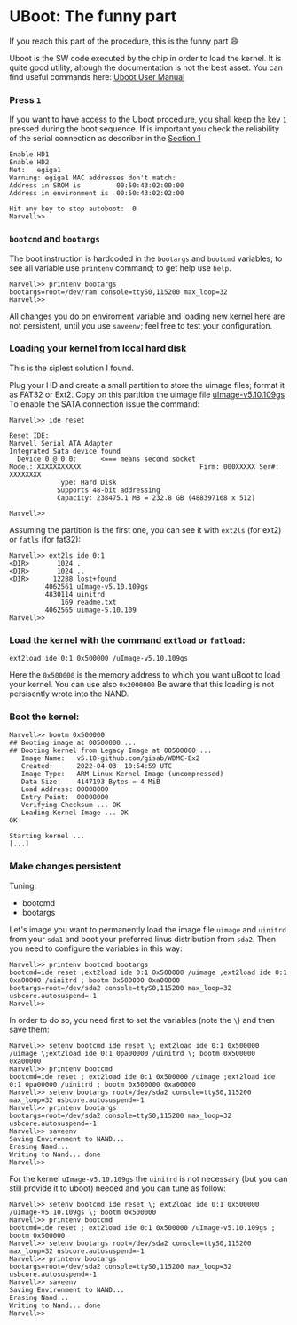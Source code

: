 # UBoot: The funny part

If you reach this part of the procedure, this is the funny part :smile:

Uboot is the SW code executed by the chip in order to load the kernel.
It is quite good utility, altough the documentation is not the best asset.
You can find useful commands here: [Uboot User Manual](https://hub.digi.com/dp/path=/support/asset/u-boot-reference-manual/)

### Press `1`

If you want to have access to the Uboot procedure, you shall keep the key `1` pressed during the boot sequence.
If is important you check the reliability of the serial connection as describer in the [Section 1](../1.SerialCable/README.md)
```
Enable HD1
Enable HD2
Net:   egiga1
Warning: egiga1 MAC addresses don't match:
Address in SROM is         00:50:43:02:00:00
Address in environment is  00:50:43:02:02:00

Hit any key to stop autoboot:  0
Marvell>> 
```

### `bootcmd` and `bootargs`

The boot instruction is hardcoded in the `bootargs` and `bootcmd` variables; to see all variable use `printenv` command; to get help use `help`.
```
Marvell>> printenv bootargs
bootargs=root=/dev/ram console=ttyS0,115200 max_loop=32
Marvell>>
```
All changes you do on enviroment variable and loading new kernel here are not persistent, until you use `saveenv`; feel free to test your configuration.

### Loading your kernel from local hard disk

This is the siplest solution I found.

Plug your HD and create a small partition to store the uimage files; format it as FAT32 or Ext2.
Copy on this partition the uimage file [uImage-v5.10.109gs](uImage-v5.10.109gs) 
To enable the SATA connection issue the command:
```
Marvell>> ide reset

Reset IDE:
Marvell Serial ATA Adapter
Integrated Sata device found
  Device 0 @ 0 0:      <=== means second socket
Model: XXXXXXXXXXX                              Firm: 000XXXXX Ser#:             XXXXXXXX
            Type: Hard Disk
            Supports 48-bit addressing
            Capacity: 238475.1 MB = 232.8 GB (488397168 x 512)

Marvell>>
```
Assuming the partition is the first one, you can see it with `ext2ls` (for ext2) or `fatls` (for fat32):
```
Marvell>> ext2ls ide 0:1
<DIR>       1024 .
<DIR>       1024 ..
<DIR>      12288 lost+found
         4062561 uImage-v5.10.109gs
         4830114 uinitrd
             169 readme.txt
         4062565 uimage-5.10.109
Marvell>>

```

### Load the kernel with the command `extload` or `fatload`:
```
ext2load ide 0:1 0x500000 /uImage-v5.10.109gs 
```
Here the `0x500000` is the memory address to which you want uBoot to load your kernel. You can use also `0x2000000`
Be aware that this loading is not persisently wrote into the NAND.

### Boot the kernel:
```
Marvell>> bootm 0x500000
## Booting image at 00500000 ...
## Booting kernel from Legacy Image at 00500000 ...
   Image Name:   v5.10-github.com/gisab/WDMC-Ex2
   Created:      2022-04-03  10:54:59 UTC
   Image Type:   ARM Linux Kernel Image (uncompressed)
   Data Size:    4147193 Bytes = 4 MiB
   Load Address: 00008000
   Entry Point:  00008000
   Verifying Checksum ... OK
   Loading Kernel Image ... OK
OK

Starting kernel ...
[...]
```

### Make changes persistent

Tuning:
+ bootcmd
+ bootargs

Let's image you want to permanently load the image file `uimage` and `uinitrd` from your `sda1` and boot your preferred linus distribution from `sda2`.
Then you need to configure the variables in this way:
```
Marvell>> printenv bootcmd bootargs
bootcmd=ide reset ;ext2load ide 0:1 0x500000 /uimage ;ext2load ide 0:1 0xa00000 /uinitrd ; bootm 0x500000 0xa00000
bootargs=root=/dev/sda2 console=ttyS0,115200 max_loop=32 usbcore.autosuspend=-1
Marvell>>
```
In order to do so, you need first to set the variables (note the `\`) and then save them:
```
Marvell>> setenv bootcmd ide reset \; ext2load ide 0:1 0x500000 /uimage \;ext2load ide 0:1 0pa00000 /uinitrd \; bootm 0x500000 0xa00000
Marvell>> printenv bootcmd
bootcmd=ide reset ; ext2load ide 0:1 0x500000 /uimage ;ext2load ide 0:1 0pa00000 /uinitrd ; bootm 0x500000 0xa00000
Marvell>> setenv bootargs root=/dev/sda2 console=ttyS0,115200 max_loop=32 usbcore.autosuspend=-1
Marvell>> printenv bootargs
bootargs=root=/dev/sda2 console=ttyS0,115200 max_loop=32 usbcore.autosuspend=-1
Marvell>> saveenv
Saving Environment to NAND...
Erasing Nand...
Writing to Nand... done
Marvell>>
```
For the kernel `uImage-v5.10.109gs` the `uinitrd` is not necessary (but you can still provide it to uboot) needed and you can tune as follow:
```
Marvell>> setenv bootcmd ide reset \; ext2load ide 0:1 0x500000 /uImage-v5.10.109gs \; bootm 0x500000
Marvell>> printenv bootcmd
bootcmd=ide reset ; ext2load ide 0:1 0x500000 /uImage-v5.10.109gs ; bootm 0x500000
Marvell>> setenv bootargs root=/dev/sda2 console=ttyS0,115200 max_loop=32 usbcore.autosuspend=-1
Marvell>> printenv bootargs
bootargs=root=/dev/sda2 console=ttyS0,115200 max_loop=32 usbcore.autosuspend=-1
Marvell>> saveenv
Saving Environment to NAND...
Erasing Nand...
Writing to Nand... done
Marvell>>
```
